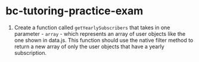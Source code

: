 # bc-tutoring-practice-exam
1. Create a function called `getYearlySubscribers` that takes in one parameter - `array` - which represents an array of user objects like the one shown in data.js. This function should use the native filter method to return a new array of only the user objects that have a yearly subscription.